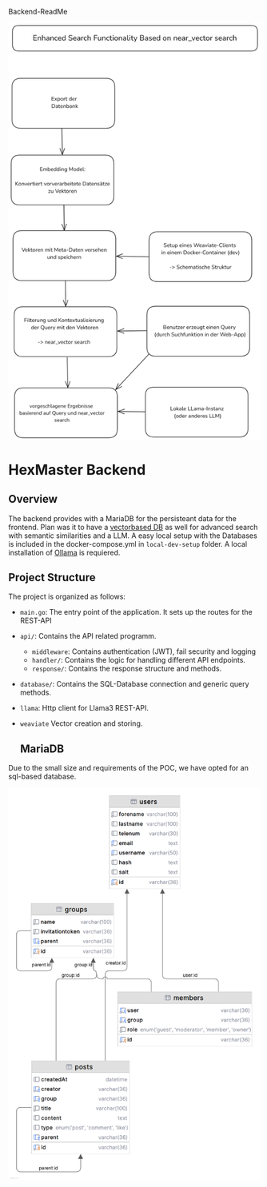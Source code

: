 Backend-ReadMe

![SearchImage](assets/SearchImage.png)

# HexMaster Backend

## Overview
 The backend provides with a MariaDB for the persisteant data for the frontend.
 Plan was it to have a [vectorbased DB](https://weaviate.io/) as well for advanced search with semantic similarities and a LLM.
 A easy local setup with the Databases is included in the docker-compose.yml in `local-dev-setup` folder. A local installation of [Ollama](https://ollama.com/download) is requiered.

## Project Structure

The project is organized as follows:

- `main.go`: The entry point of the application. It sets up the routes for the REST-API
- `api/`: Contains the API related programm.
  - `middleware`: Contains authentication (JWT), fail security and logging
  - `handler/`: Contains the logic for handling different API endpoints.
  - `response/`: Contains the response structure and methods.
- `database/`: Contains the SQL-Database connection and generic query methods.
- `llama`: Http client for Llama3 REST-API.
- `weaviate` Vector creation and storing.

  ## MariaDB
Due to the small size and requirements of the POC, we have opted for an sql-based database. 

![Database](assets/SVHub.png)
